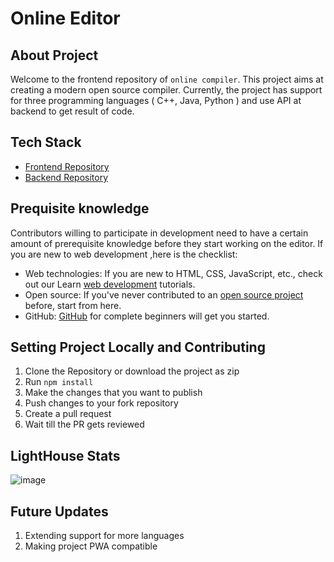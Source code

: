 # Online Editor

## About Project
  Welcome to the frontend repository of `online compiler`. This project aims at creating a modern open source compiler. Currently, the project has support for three     programming languages ( C++, Java, Python ) and use API at backend to get result of code. 
  
## Tech Stack 
   
  - [Frontend Repository](https://github.com/NegiAkash890/editor-frontend/tree/main)
  - [Backend Repository](https://github.com/NegiAkash890/editor-backend)
   
## Prequisite knowledge

Contributors willing to participate in development need to have a certain amount of prerequisite knowledge before they start working on the editor. If you are new to web development ,here is the checklist:

- Web technologies: If you are new to HTML, CSS, JavaScript, etc., check out our Learn [web development](https://developer.mozilla.org/en-US/docs/Learn) tutorials.
- Open source: If you've never contributed to an [open source project](https://developer.mozilla.org/en-US/docs/MDN/Contribute/Open_source_etiquette) before, start from here.
- GitHub: [GitHub](https://developer.mozilla.org/en-US/docs/MDN/Contribute/GitHub_beginners) for complete beginners will get you started.

## Setting Project Locally and Contributing
    
   1. Clone the Repository or download the project as zip 
   2. Run `npm install`
   3. Make the changes that you want to publish
   4. Push changes to your fork repository
   5. Create a pull request 
   6. Wait till the PR gets reviewed

## LightHouse Stats

   ![image](https://user-images.githubusercontent.com/55234838/132373553-e4c82119-76bd-4670-a97c-180b0ba347f5.png)
   
## Future Updates
    
   1. Extending support for more languages
   2. Making project PWA compatible
   



